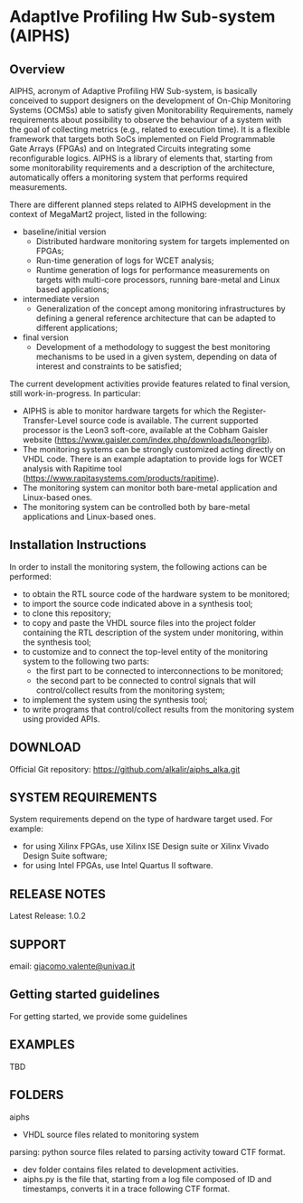# AdaptIve Profiling Hw Sub-system (AIPHS)

## Overview
AIPHS, acronym of Adaptive Profiling HW Sub-system, is basically conceived to support designers on the development of On-Chip Monitoring Systems (OCMSs) able to satisfy given Monitorability Requirements, namely requirements about possibility to observe the behaviour of a system with the goal of collecting metrics (e.g., related to execution time). It is a flexible framework that targets both SoCs implemented on Field Programmable Gate Arrays (FPGAs) and on Integrated Circuits integrating some reconfigurable logics.
AIPHS is a library of elements that, starting from some monitorability requirements and a description of the architecture, automatically offers a monitoring system that performs required measurements.

There are different planned steps related to AIPHS development in the context of MegaMart2 project, listed in the following:
- baseline/initial version
	- Distributed hardware monitoring system for targets implemented on FPGAs;
	- Run-time generation of logs for WCET analysis;
	- Runtime generation of logs for performance measurements on targets with multi-core processors, running bare-metal and Linux based applications;
- intermediate version
	- Generalization of the concept among monitoring infrastructures by defining a general reference architecture that can be adapted to different applications;
- final version
	- Development of a methodology to suggest the best monitoring mechanisms to be used in a given system, depending on data of interest and constraints to be satisfied;

The current development activities provide features related to final version, still work-in-progress. In particular:
- AIPHS is able to monitor hardware targets for which the Register-Transfer-Level source code is available. The current supported processor is the Leon3 soft-core, available at the Cobham Gaisler website (https://www.gaisler.com/index.php/downloads/leongrlib).
- The monitoring systems can be strongly customized acting directly on VHDL code. There is an example adaptation to provide logs for WCET analysis with Rapitime tool (https://www.rapitasystems.com/products/rapitime).
- The monitoring system can monitor both bare-metal application and Linux-based ones.
- The monitoring system can be controlled both by bare-metal applications and Linux-based ones.

## Installation Instructions
In order to install the monitoring system, the following actions can be performed:
- to obtain the RTL source code of the hardware system to be monitored;
- to import the source code indicated above in a synthesis tool;
- to clone this repository;
- to copy and paste the VHDL source files into the project folder containing the RTL description of the system under monitoring, within the synthesis tool;
- to customize and to connect the top-level entity of the monitoring system to the following two parts:
	- the first part to be connected to interconnections to be monitored;
	- the second part to be connected to control signals that will control/collect results from the monitoring system;
- to implement the system using the synthesis tool;
- to write programs that control/collect results from the monitoring system using provided APIs.

## DOWNLOAD
Official Git repository: https://github.com/alkalir/aiphs_alka.git

## SYSTEM REQUIREMENTS
System requirements depend on the type of hardware target used. For example:
- for using Xilinx FPGAs, use Xilinx ISE Design suite or Xilinx Vivado Design Suite software;
- for using Intel FPGAs, use Intel Quartus II software.

## RELEASE NOTES
Latest Release: 1.0.2

## SUPPORT
email: giacomo.valente@univaq.it 

## Getting started guidelines
For getting started, we provide some guidelines 

## EXAMPLES
TBD

## FOLDERS

aiphs
- VHDL source files related to monitoring system

parsing: python source files related to parsing activity toward CTF format.
- dev folder contains files related to development activities.
- aiphs.py is the file that, starting from a log file composed of ID and timestamps, converts it in a trace following CTF format.

